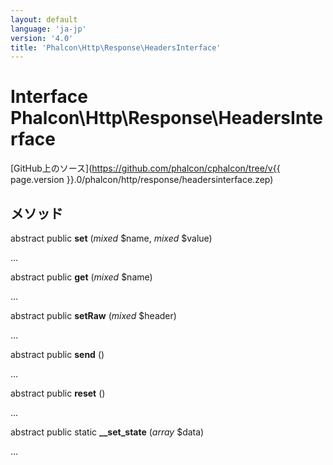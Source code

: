 ```yaml
---
layout: default
language: 'ja-jp'
version: '4.0'
title: 'Phalcon\Http\Response\HeadersInterface'
---
```

# Interface **Phalcon\Http\Response\HeadersInterface**

[GitHub上のソース](https://github.com/phalcon/cphalcon/tree/v{{ page.version }}.0/phalcon/http/response/headersinterface.zep)

## メソッド

abstract public **set** (*mixed* $name, *mixed* $value)

...

abstract public **get** (*mixed* $name)

...

abstract public **setRaw** (*mixed* $header)

...

abstract public **send** ()

...

abstract public **reset** ()

...

abstract public static **__set_state** (*array* $data)

...